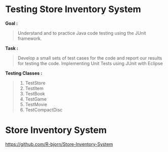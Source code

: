 # Testing Store Inventory System 

**Goal :**
> Understand and to practice Java code testing using the JUnit framework.

**Task :**
> Develop a small sets of test cases for the code and report our results for testing the code.
> Implementing Unit Tests using JUnit with Eclipse

**Testing Classes :**
> 1. TestStore 
> 2. TestItem 
> 3. TestBook
> 4. TestGame
> 5. TestMovie
> 6. TestCompactDisc


# Store Inventory System 

https://github.com/R-bjorn/Store-Inventory-System
